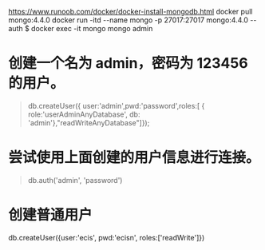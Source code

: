 https://www.runoob.com/docker/docker-install-mongodb.html
docker pull mongo:4.4.0
docker run -itd --name mongo -p 27017:27017 mongo:4.4.0 --auth
$ docker exec -it mongo mongo admin
# 创建一个名为 admin，密码为 123456 的用户。
>  db.createUser({ user:'admin',pwd:'password',roles:[ { role:'userAdminAnyDatabase', db: 'admin'},"readWriteAnyDatabase"]});
# 尝试使用上面创建的用户信息进行连接。
> db.auth('admin', 'password')

# 创建普通用户
db.createUser({user:'ecis', pwd:'ecisn', roles:['readWrite']})